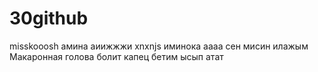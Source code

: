 # 30github
misskooosh
амина
аиижжжи
xnxnjs
иминока
aaaa
сен мисин илажым
Макаронная
голова болит
капец бетим ысып атат
